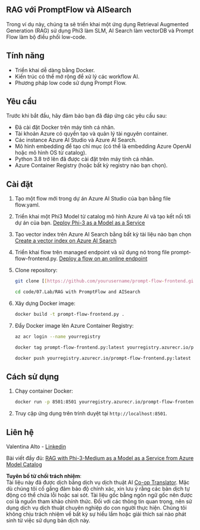 <!--
CO_OP_TRANSLATOR_METADATA:
{
  "original_hash": "8ec74e4a49934dad78bc52dcb898359c",
  "translation_date": "2025-05-09T05:13:42+00:00",
  "source_file": "code/07.Lab/RAG_with_PromptFlow_and_AISearch/README.md",
  "language_code": "vi"
}
-->
## RAG với PromptFlow và AISearch

Trong ví dụ này, chúng ta sẽ triển khai một ứng dụng Retrieval Augmented Generation (RAG) sử dụng Phi3 làm SLM, AI Search làm vectorDB và Prompt Flow làm bộ điều phối low-code.

## Tính năng

- Triển khai dễ dàng bằng Docker.
- Kiến trúc có thể mở rộng để xử lý các workflow AI.
- Phương pháp low code sử dụng Prompt Flow.

## Yêu cầu

Trước khi bắt đầu, hãy đảm bảo bạn đã đáp ứng các yêu cầu sau:

- Đã cài đặt Docker trên máy tính cá nhân.
- Tài khoản Azure có quyền tạo và quản lý tài nguyên container.
- Các instance Azure AI Studio và Azure AI Search.
- Mô hình embedding để tạo chỉ mục (có thể là embedding Azure OpenAI hoặc mô hình OS từ catalog).
- Python 3.8 trở lên đã được cài đặt trên máy tính cá nhân.
- Azure Container Registry (hoặc bất kỳ registry nào bạn chọn).

## Cài đặt

1. Tạo một flow mới trong dự án Azure AI Studio của bạn bằng file flow.yaml.
2. Triển khai một Phi3 Model từ catalog mô hình Azure AI và tạo kết nối tới dự án của bạn. [Deploy Phi-3 as a Model as a Service](https://learn.microsoft.com/azure/machine-learning/how-to-deploy-models-phi-3?view=azureml-api-2&tabs=phi-3-mini)
3. Tạo vector index trên Azure AI Search bằng bất kỳ tài liệu nào bạn chọn [Create a vector index on Azure AI Search](https://learn.microsoft.com/azure/search/search-how-to-create-search-index?tabs=portal)
4. Triển khai flow trên managed endpoint và sử dụng nó trong file prompt-flow-frontend.py. [Deploy a flow on an online endpoint](https://learn.microsoft.com/azure/ai-studio/how-to/flow-deploy)
5. Clone repository:

    ```sh
    git clone [[https://github.com/yourusername/prompt-flow-frontend.git](https://github.com/microsoft/Phi-3CookBook.git)](https://github.com/microsoft/Phi-3CookBook.git)
    
    cd code/07.Lab/RAG with PromptFlow and AISearch
    ```

6. Xây dựng Docker image:

    ```sh
    docker build -t prompt-flow-frontend.py .
    ```

7. Đẩy Docker image lên Azure Container Registry:

    ```sh
    az acr login --name yourregistry
    
    docker tag prompt-flow-frontend.py:latest yourregistry.azurecr.io/prompt-flow-frontend.py:latest
    
    docker push yourregistry.azurecr.io/prompt-flow-frontend.py:latest
    ```

## Cách sử dụng

1. Chạy container Docker:

    ```sh
    docker run -p 8501:8501 yourregistry.azurecr.io/prompt-flow-frontend.py:latest
    ```

2. Truy cập ứng dụng trên trình duyệt tại `http://localhost:8501`.

## Liên hệ

Valentina Alto - [Linkedin](https://www.linkedin.com/in/valentina-alto-6a0590148/)

Bài viết đầy đủ: [RAG with Phi-3-Medium as a Model as a Service from Azure Model Catalog](https://medium.com/@valentinaalto/rag-with-phi-3-medium-as-a-model-as-a-service-from-azure-model-catalog-62e1411948f3)

**Tuyên bố từ chối trách nhiệm**:  
Tài liệu này đã được dịch bằng dịch vụ dịch thuật AI [Co-op Translator](https://github.com/Azure/co-op-translator). Mặc dù chúng tôi cố gắng đảm bảo độ chính xác, xin lưu ý rằng các bản dịch tự động có thể chứa lỗi hoặc sai sót. Tài liệu gốc bằng ngôn ngữ gốc nên được coi là nguồn tham khảo chính thức. Đối với các thông tin quan trọng, nên sử dụng dịch vụ dịch thuật chuyên nghiệp do con người thực hiện. Chúng tôi không chịu trách nhiệm về bất kỳ sự hiểu lầm hoặc giải thích sai nào phát sinh từ việc sử dụng bản dịch này.
